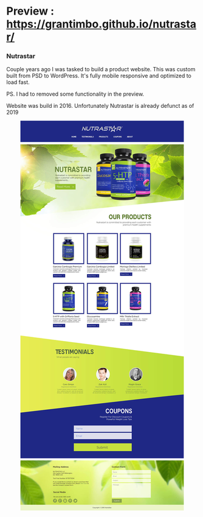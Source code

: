 # Preview : https://grantimbo.github.io/nutrastar/ #
### Nutrastar ###

Couple years ago I was tasked to build a product website. This was custom built from PSD to WordPress. It's fully mobile responsive and optimized to load fast.

PS. I had to removed some functionality in the preview.

Website was build in 2016. Unfortunately Nutrastar is already defunct as of 2019

<p align="center">
  <img src="https://raw.githubusercontent.com/grantimbo/nutrastar/master/mockup.jpg">
</p>
